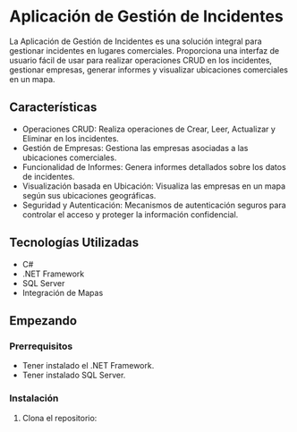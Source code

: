 # Aplicación de Gestión de Incidentes

La Aplicación de Gestión de Incidentes es una solución integral para gestionar incidentes en lugares comerciales. Proporciona una interfaz de usuario fácil de usar para realizar operaciones CRUD en los incidentes, gestionar empresas, generar informes y visualizar ubicaciones comerciales en un mapa.

## Características

- Operaciones CRUD: Realiza operaciones de Crear, Leer, Actualizar y Eliminar en los incidentes.
- Gestión de Empresas: Gestiona las empresas asociadas a las ubicaciones comerciales.
- Funcionalidad de Informes: Genera informes detallados sobre los datos de incidentes.
- Visualización basada en Ubicación: Visualiza las empresas en un mapa según sus ubicaciones geográficas.
- Seguridad y Autenticación: Mecanismos de autenticación seguros para controlar el acceso y proteger la información confidencial.

## Tecnologías Utilizadas

- C#
- .NET Framework
- SQL Server
- Integración de Mapas

## Empezando

### Prerrequisitos

- Tener instalado el .NET Framework.
- Tener instalado SQL Server.

### Instalación

1. Clona el repositorio:

